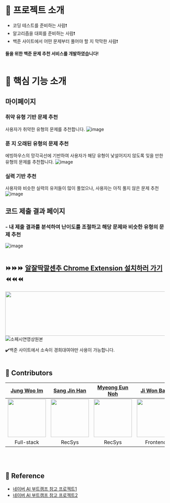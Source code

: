 # 📑 프로젝트 소개
- 코딩 테스트를 준비하는 사람❗<br>
- 알고리즘을 대회를 준비하는 사람❗<br>
- 백준 사이트에서 어떤 문제부터 풀어야 할 지 막막한 사람❗<br>

<b>들을 위한 백준 문제 추천 서비스를 개발하였습니다!</b><br><br>


# 🔎 핵심 기능 소개
## 마이페이지
### 취약 유형 기반 문제 추천<br>
사용자가 취약한 유형의 문제를 추천합니다.
![image](https://github.com/qorjiwon/RecBOJ/assets/82700743/0ad72ab5-bd8d-47a2-b539-87532206b900)<br>

### 푼 지 오래된 유형의 문제 추천<br>
에빙하우스의 망각곡선에 기반하여 사용자가 해당 유형이 낯설어지지 않도록 잊을 만한 유형의 문제를 추천합니다.
![image](https://github.com/qorjiwon/RecBOJ/assets/82700743/797e6680-832e-43dc-b6c2-6840fbfe471e)<br>

### 실력 기반 추천<br>
사용자와 비슷한 실력의 유저들이 많이 풀었으나, 사용자는 아직 풀지 않은 문제 추천
![image](https://github.com/qorjiwon/RecBOJ/assets/82700743/2cd9d14a-a027-4856-9f69-bc22a03157ff)<br>

## 코드 제출 결과 페이지
### - 내 제출 결과를 분석하여 난이도를 조절하고 해당 문제와 비슷한 유형의 문제 추천
![image](https://github.com/qorjiwon/RecBOJ/assets/82700743/7ed63c53-25e4-42c6-952e-56dce7e9116f)<br><br>


## ⏩⏩⏩ [알잘딱깔센추 Chrome Extension 설치하러 가기](https://chromewebstore.google.com/detail/%EC%95%8C%EC%9E%98%EB%94%B1%EA%B9%94%EC%84%BC%EC%B6%94/fcpblpadoappooofdepifdbmnpnohhap?hl=ko&utm_source=ext_sidebar) ⏪⏪⏪
<img src='https://github.com/qorjiwon/RecBOJ/assets/82700743/67146739-3cdc-4208-9de4-680d5e7f9d19' height=140 width=560></img>
![소페시연영상원본](https://github.com/qorjiwon/RecBOJ/assets/82700743/6c7bac35-0114-4928-9e25-cd40521921a0)

✔️백준 사이트에서 소속이 경희대여야만 사용이 가능합니다.<br><br>


## 💬 Contributors

|[Jung Woo Im](https://github.com/crash1522)|[Sang Jin Han](https://github.com/eu2525)|[Myeong Eun Noh](https://github.com/NoMyeongEun)|[Ji Won Baek](https://github.com/qorjiwon)|
|:-:|:-:|:-:|:-:|
|<img src='https://avatars.githubusercontent.com/u/44426921?v=4' height=120 width=120></img>|<img src='https://avatars.githubusercontent.com/u/49024115?v=4' height=120 width=120></img>|<img src='https://avatars.githubusercontent.com/u/90135669?v=4' height=120 width=120></img>|<img src='https://avatars.githubusercontent.com/u/82700743?v=4' height=120 width=120></img>
Full-stack|RecSys|RecSys|Frontend

<br><br>





## 📄 Reference
- [네이버 AI 부트캠프 참고 프로젝트1](https://github.com/boostcampaitech3/final-project-level3-recsys-05)
- [네이버 AI 부트캠프 참고 프로젝트2](https://github.com/Glanceyes/RECJOON)

